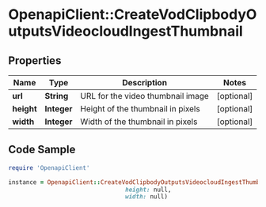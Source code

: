 # OpenapiClient::CreateVodClipbodyOutputsVideocloudIngestThumbnail

## Properties

Name | Type | Description | Notes
------------ | ------------- | ------------- | -------------
**url** | **String** | URL for the video thumbnail image | [optional] 
**height** | **Integer** | Height of the thumbnail in pixels | [optional] 
**width** | **Integer** | Width of the thumbnail in pixels | [optional] 

## Code Sample

```ruby
require 'OpenapiClient'

instance = OpenapiClient::CreateVodClipbodyOutputsVideocloudIngestThumbnail.new(url: null,
                                 height: null,
                                 width: null)
```


